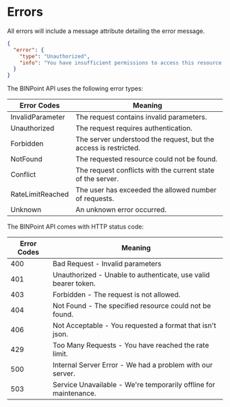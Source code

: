 # Errors

All errors will include a message attribute detailing the error message.

```json
{
  "error": {
    "type": "Unauthorized",
    "info": "You have insufficient permissions to access this resource."
  }
}
```

The BINPoint API uses the following error types:

| Error Codes | Meaning                                                          |
|-------------|------------------------------------------------------------------|
| InvalidParameter | The request contains invalid parameters.                   |
| Unauthorized | The request requires authentication.                       |
| Forbidden | The server understood the request, but the access is restricted. |
| NotFound | The requested resource could not be found.                   |
| Conflict | The request conflicts with the current state of the server.  |
| RateLimitReached | The user has exceeded the allowed number of requests.      |
| Unknown | An unknown error occurred.                                  |

The BINPoint API comes with HTTP status code:

| Error Codes | Meaning                                                          |
|-------------|------------------------------------------------------------------|
| 400         | Bad Request - Invalid parameters                                 |
| 401         | Unauthorized - Unable to authenticate, use valid bearer token.   |
| 403         | Forbidden - The request is not allowed.                          |
| 404         | Not Found - The specified resource could not be found.           |
| 406         | Not Acceptable - You requested a format that isn't json.         |
| 429         | Too Many Requests - You have reached the rate limit.             |
| 500         | Internal Server Error - We had a problem with our server.        |
| 503         | Service Unavailable - We're temporarily offline for maintenance. |
